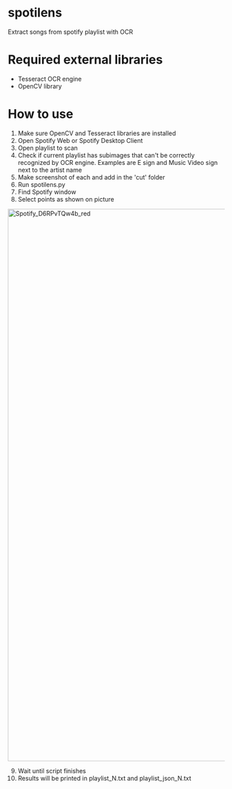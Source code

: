 # spotilens
Extract songs from spotify playlist with OCR

# Required external libraries
* Tesseract OCR engine
* OpenCV library

# How to use
1. Make sure OpenCV and Tesseract libraries are installed
2. Open Spotify Web or Spotify Desktop Client
3. Open playlist to scan
4. Check if current playlist has subimages that can't be correctly recognized by OCR engine. Examples are E sign and Music Video sign next to the artist name
5. Make screenshot of each and add in the 'cut' folder
6. Run spotilens.py
7. Find Spotify window
8. Select points as shown on picture
<img width="1280" alt="Spotify_D6RPvTQw4b_red" src="https://github.com/user-attachments/assets/31e63f00-1073-41ca-ab09-36c5fbe5e277"/>

9. Wait until script finishes
11. Results will be printed in playlist_N.txt and playlist_json_N.txt
